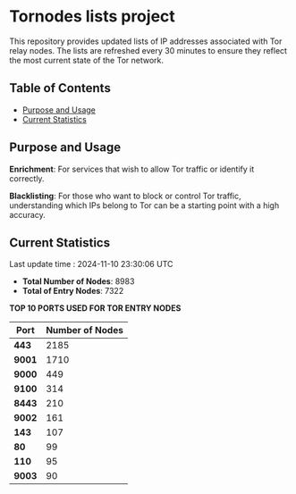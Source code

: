 # Tornodes lists project

This repository provides updated lists of IP addresses associated with Tor relay nodes. The lists are refreshed every 30 minutes to ensure they reflect the most current state of the Tor network.

## Table of Contents

- [Purpose and Usage](#purpose-and-usage)
- [Current Statistics](#current-statistics)


## Purpose and Usage

**Enrichment**: For services that wish to allow Tor traffic or identify it correctly.

**Blacklisting**: For those who want to block or control Tor traffic, understanding which IPs belong to Tor can be a starting point with a high accuracy.

## Current Statistics

Last update time : 2024-11-10 23:30:06 UTC

- **Total Number of Nodes**: 8983
- **Total of Entry Nodes**: 7322

**TOP 10 PORTS USED FOR TOR ENTRY NODES**

| **Port** | **Number of Nodes** |
|------|-----------------|
| **443**   | 2185  |
| **9001**   | 1710  |
| **9000**   | 449  |
| **9100**   | 314  |
| **8443**   | 210  |
| **9002**   | 161  |
| **143**   | 107  |
| **80**   | 99  |
| **110**   | 95  |
| **9003**   | 90  |

